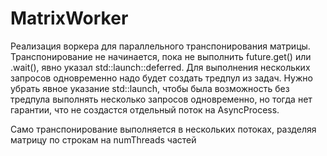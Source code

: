 # MatrixWorker

Реализация воркера для параллельного транспонирования матрицы. Транспонирование не начинается, пока не выполнить future.get() или .wait(), явно указал std::launch::deferred. Для выполнения нескольких запросов одновременно надо будет создать тредпул из задач.
Нужно убрать явное указание std::launch, чтобы была возможность без тредпула выполнять несколько запросов одновременно, но тогда нет гарантии, что не создастся отдельный поток на AsyncProcess. 

Само транспонирование выполняется в нескольких потоках, разделяя матрицу по строкам на numThreads частей
